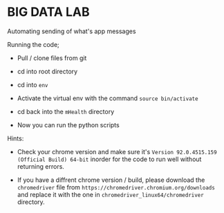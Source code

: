 # BIG DATA LAB 

Automating sending of what's app messages 

Running the code;

 - Pull / clone files from git

 - cd into root directory

 - cd into `env`

 - Activate the virtual env with the command `source bin/activate`

 - cd back into the `mHealth` directory 

 - Now you can run the python scripts


Hints:
- Check your chrome version and make sure it's `Version 92.0.4515.159 (Official Build) 64-bit` inorder for the code to run well without returning errors.

- If you have a diffrent chrome version / build, please download the `chromedriver` file from `https://chromedriver.chromium.org/downloads` and replace it with the one in `chromedriver_linux64/chromedriver` directory.


